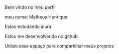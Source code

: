 Bem vindo no meu perfil 

meu nome: Matheus Henrique

Estou estudando alura 

Estou me desenvolvendo no github 

Utilizo esse espaço para compartilhar meus projetos 
